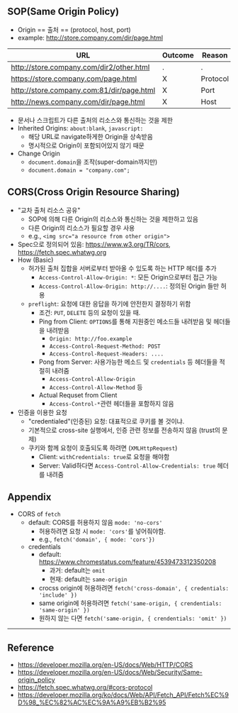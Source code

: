 ## SOP(Same Origin Policy)
- Origin == 출처 == (protocol, host, port)
- example: http://store.company.com/dir/page.html

| URL | Outcome | Reason |
| - | - | - |
| http://store.company.com/dir2/other.html | . | .
| https://store.company.com/page.html	| X | Protocol
| http://store.company.com:81/dir/page.html	 | X | Port
| http://news.company.com/dir/page.html	| X | Host

- 문서나 스크립트가 다른 출처의 리소스와 통신하는 것을 제한
- Inherited Origins: `about:blank`, `javascript:`
  - 해당 URL로 navigate하게한 Origin을 상속받음
  - 명시적으로 Origin이 포함되어있지 않기 때문
- Change Origin
  - `document.domain`을 조작(super-domain까지만)
  - `document.domain = "company.com";`

## CORS(Cross Origin Resource Sharing)
- "교차 출처 리소스 공유"
  - SOP에 의해 다른 Origin의 리소스와 통신하는 것을 제한하고 있음
  - 다른 Origin의 리소스가 필요할 경우 사용
  - e.g., `<img src="a resource from other origin">`
- Spec으로 정의되어 있음: https://www.w3.org/TR/cors, https://fetch.spec.whatwg.org
- How (Basic)
  - 허가된 출처 집합을 서버로부터 받아올 수 있도록 하는 HTTP 헤더를 추가
    - `Access-Control-Allow-Origin: *`: 모든 Origin으로부터 접근 가능
    - `Access-Control-Allow-Origin: http://....`: 정의된 Origin 들만 허용
  - `preflight`: 요청에 대한 응답을 하기에 안전한지 결정하기 위함
    - 조건: `PUT`, `DELETE` 등의 요청이 있을 때.
    - Ping from Client: `OPTIONS`를 통해 지원중인 메소드들 내려받음 및 헤더들을 내려받음
      - `Origin: http://foo.example`
      - `Access-Control-Request-Method: POST`
      - `Access-Control-Request-Headers: ....`
    - Pong from Server: 사용가능한 메소드 및 `credentials` 등 헤더들을 적절히 내려줌
      - `Access-Control-Allow-Origin`
      - `Access-Control-Allow-Method` 등
    - Actual Requset from Client
      - `Access-Control-*`관련 헤더들을 포함하지 않음
- 인증을 이용한 요청
  - "credentialed"(인증된) 요청: 대표적으로 쿠키를 볼 것이냐.
  - 기본적으로 cross-site 실행에서, 인증 관련 정보를 전송하지 않음 (trust의 문제)
  - 쿠키와 함께 요청이 호출되도록 하려면 (`XMLHttpRequest`)
    - Client: `withCredentials: true`로 요청을 해야함
    - Server: Valid하다면 `Access-Control-Allow-Credentials: true` 헤더를 내려줌

## Appendix
- CORS of `fetch` 
  - default: CORS를 허용하지 않음 `mode: 'no-cors'`
    - 허용하려면 요청 시 `mode: 'cors'`를 넣어줘야함.
    - e.g., `fetch('domain', { mode: 'cors'})`
  - credentials
    - default: https://www.chromestatus.com/feature/4539473312350208
      - 과거: default는 `omit`
      - 현재: default는 `same-origin`
    - crocss origin에 허용하려면 `fetch('cross-domain', { credentials: 'include' })`
    - same origin에 허용하려면 `fetch('same-origin, { crendentials: 'same-origin' })`
    - 원하지 않는 다면 `fetch('same-origin, { crendentials: 'omit' })`

---
## Reference
- https://developer.mozilla.org/en-US/docs/Web/HTTP/CORS
- https://developer.mozilla.org/en-US/docs/Web/Security/Same-origin_policy
- https://fetch.spec.whatwg.org/#cors-protocol
- https://developer.mozilla.org/ko/docs/Web/API/Fetch_API/Fetch%EC%9D%98_%EC%82%AC%EC%9A%A9%EB%B2%95